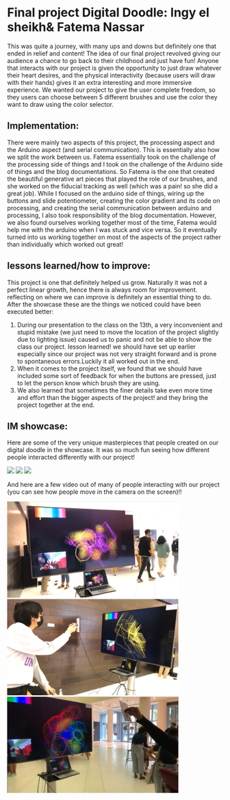
# Final project Digital Doodle: Ingy el sheikh& Fatema Nassar

This was quite a journey, with many ups and downs but definitely one that ended in relief and content! The idea of our final project revolved giving our audience a chance to go back to their childhood and just have fun! Anyone that interacts with our project is given the opportunity to just draw whatever their heart desires, and the physical interactivity (because users will draw with their hands)  gives it an extra interesting and more immersive experience. We wanted our project to give the user complete freedom, so they users can choose between 5 different brushes and use the color they want to draw using the color selector.
## Implementation:

There were mainly two aspects of this project, the processing aspect and the Arduino aspect (and serial communication). This is essentially also how we split the work between us. Fatema essentially took on the challenge of the processing side of things and I took on the challenge of the Arduino side of things and the blog documentations. So Fatema is the one that created the beautiful generative art pieces that played the role of our brushes, and she worked on the fiducial tracking as well (which was a pain! so she did a great job). While I focused on the arduino side of things, wiring up the buttons and slide potentiometer, creating the color gradient and its code on processing, and creating the serial communication between arduino and processing, I also took responsibility of the blog documentation. However, we also found ourselves working together most of the time, Fatema would help me with the arduino when I was stuck and vice versa. So it eventually turned into us working together on most of the aspects of the project rather than individually which worked out great!
## lessons learned/how to improve:

This project is one that definitely helped us grow. Naturally it was not a perfect linear growth, hence there is always room for improvement. reflecting on where we can improve is definitely an essential thing to do. After the showcase these are the things we noticed could have been executed better:

1. During our presentation to the class on the 13th, a very inconvenient and stupid mistake (we just need to move the location of the project slightly due to lighting issue) caused us to panic and not be able to show the class our project. lesson learned! we should have set up earlier especially since our project was not very straight forward and is prone to spontaneous errors.Luckily it all worked out in the end.
2. When it comes to the project itself, we found that we should have included some sort of feedback for when the buttons are pressed, just to let the person know which brush they are using.
3. We also learned that sometimes the finer details take even more time and effort than the bigger aspects of the project! and they bring the project together at the end.

## IM showcase:

Here are some of the very unique masterpieces that people created on our digital doodle in the showcase. It was so much fun seeing how different people interacted differently with our project!

<img src="https://intro.nyuadim.com/wp-content/uploads/2021/12/drawing-768x574.png" width="300"/>
<img src="https://intro.nyuadim.com/wp-content/uploads/2021/12/IMG_4442-768x576.png" width="300"/>
<img src="https://intro.nyuadim.com/wp-content/uploads/2021/12/IMG_4452-768x576.png" width="300"/>

And here are a few video out of many of people interacting with our project (you can see how people move in the camera on the screen)!!

<a href="https://vimeo.com/657145943">
    <img src="https://github.com/fnassar/Intro_to_IM/blob/main/Digital%20Doodle/dd1.png" width="400">
</a>

</br>

<a href="https://vimeo.com/657146942">
    <img src="https://github.com/fnassar/Intro_to_IM/blob/main/Digital%20Doodle/dd2.png" width="400">
</a>

</br>

<a href="https://vimeo.com/657147229">
    <img src="https://github.com/fnassar/Intro_to_IM/blob/main/Digital%20Doodle/dd3.png" width="400">
</a>
